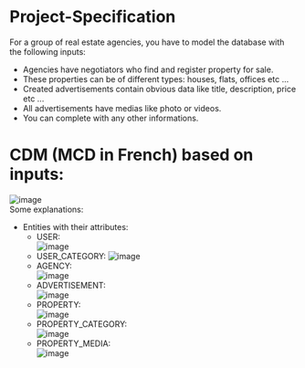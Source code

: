# Project-Specification
For a group of real estate agencies, you have to model the database with the following inputs:  
  - Agencies have negotiators who find and register property for sale.  
  - These properties can be of different types: houses, flats, offices etc ...
  - Created advertisements contain obvious data like title, description, price etc ...
  - All advertisements have medias like photo or videos.
  - You can complete with any other informations.  

# CDM (MCD in French) based on inputs:  
![image](https://user-images.githubusercontent.com/61125395/121761869-d0fd5a00-cb32-11eb-9cc6-b95c4339031e.png)      
Some explanations:
  - Entities with their attributes:
    - USER:  
    ![image](https://user-images.githubusercontent.com/61125395/121761898-0144f880-cb33-11eb-822a-e45264064d59.png)  
    - USER_CATEGORY: 
    ![image](https://user-images.githubusercontent.com/61125395/121761918-1ae64000-cb33-11eb-82a9-205b16a21f0a.png)  
    - AGENCY:  
    ![image](https://user-images.githubusercontent.com/61125395/121761932-3cdfc280-cb33-11eb-8838-59a1195dd8e1.png)  
    - ADVERTISEMENT:  
    ![image](https://user-images.githubusercontent.com/61125395/121761946-4b2dde80-cb33-11eb-932c-0032ef99f29f.png)  
    - PROPERTY:  
    ![image](https://user-images.githubusercontent.com/61125395/121761972-8203f480-cb33-11eb-9463-2f70d8f3b3f3.png)  
    - PROPERTY_CATEGORY:  
    ![image](https://user-images.githubusercontent.com/61125395/121761980-921bd400-cb33-11eb-9081-0439d8db3df5.png)  
    - PROPERTY_MEDIA:  
    ![image](https://user-images.githubusercontent.com/61125395/121761987-9fd15980-cb33-11eb-8448-035b793f5562.png)  
